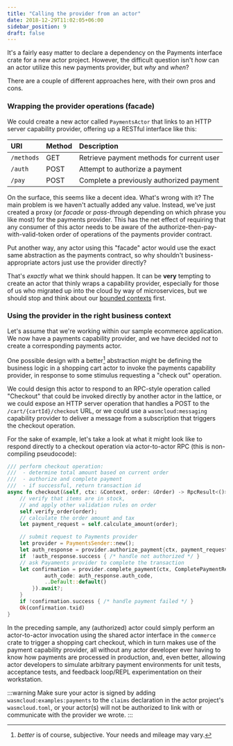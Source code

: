 ```yaml
---
title: "Calling the provider from an actor"
date: 2018-12-29T11:02:05+06:00
sidebar_position: 9
draft: false
---
```


<head>
  <meta name="robots" content="noindex">
</head>

It's a fairly easy matter to declare a dependency on the Payments interface crate for a new actor project. However, the difficult question isn't _how_ can an actor utilize this new payments provider, but _why_ and _when_?

There are a couple of different approaches here, with their own pros and cons.

### Wrapping the provider operations (facade)

We could create a new actor called `PaymentsActor` that links to an HTTP server capability provider, offering up a RESTful interface like this:

| URI        | Method | Description                               |
| :--------- | :----- | :---------------------------------------- |
| `/methods` | GET    | Retrieve payment methods for current user |
| `/auth`    | POST   | Attempt to authorize a payment            |
| `/pay`     | POST   | Complete a previously authorized payment  |

On the surface, this seems like a decent idea. What's wrong with it? The main problem is we haven't actually added any value. Instead, we've just created a proxy (or _facade_ or _pass-through_ depending on which phrase you like most) for the payments provider. This has the net effect of requiring that any consumer of this actor needs to be aware of the authorize-then-pay-with-valid-token order of operations of the payments provider contract.

Put another way, any actor using this "facade" actor would use the exact same abstraction as the payments contract, so why shouldn't business-appropriate actors just use the provider directly?

That's _exactly_ what we think should happen. It can be **very** tempting to create an actor that thinly wraps a capability provider, especially for those of us who migrated up into the cloud by way of microservices, but we should stop and think about our [bounded contexts](https://martinfowler.com/bliki/BoundedContext.html) first.

### Using the provider in the right business context

Let's assume that we're working within our sample ecommerce application. We now have a payments capability provider, and we have decided _not_ to create a corresponding payments actor.

One possible design with a better[^1] abstraction might be defining the business logic in a shopping cart actor to invoke the payments capability provider, in response to some stimulus requesting a "check out" operation.

We could design this actor to respond to an RPC-style operation called "Checkout" that could be invoked directly by another actor in the lattice, or we could expose an HTTP server operation that handles a POST to the `/cart/{cartId}/checkout` URL, or we could use a `wasmcloud:messaging` capability provider to deliver a message from a subscription that triggers the checkout operation.

For the sake of example, let's take a look at what it might look like to respond directly to a checkout operation via actor-to-actor RPC (this is non-compiling pseudocode):

```rust
/// perform checkout operation:
///  - determine total amount based on current order
///  - authorize and complete payment
///  - if successful, return transaction id
async fn checkout(&self, ctx: &Context, order: &Order) -> RpcResult<()> {
    // verify that items are in stock,
    // and apply other validation rules on order
    self.verify_order(order);
    // calculate the order amount and tax
    let payment_request = self.calculate_amount(order);

    // submit request to Payments provider
    let provider = PaymentsSender::new();
    let auth_response = provider.authorize_payment{ctx, payment_request).await?;
    if  !auth_response.success { /* handle not authorized */ }
    // ask Payaments provider to complete the transaction
    let confirmation = provider.complete_payment(ctx, CompletePaymentRequest {
            auth_code: auth_response.auth_code,
            ..Default::default()
        }).await?;
    }
    if !confirmation.success { /* handle payment failed */ }
    Ok(confirmation.txid)
}
```

In the preceding sample, any (authorized) actor could simply perform an actor-to-actor invocation using the shared actor interface in the `commerce` crate to trigger a shopping cart checkout, which in turn makes use of the payment capability provider, all without any actor developer ever having to know how payments are processed in production, and, even better, allowing actor developers to simulate arbitrary payment environments for unit tests, acceptance tests, and feedback loop/REPL experimentation on their workstation.

:::warning
Make sure your actor is signed by adding `wasmcloud:examples:payments` to the `claims` declaration in the actor project's `wasmcloud.toml`, or your actor(s) will not be authorized to link with or communicate with the provider we wrote.
:::

[^1]: _better_ is of course, subjective. Your needs and mileage may vary.
